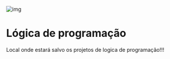 ![img](https://file-uploads.teachablecdn.com/15e29813e8d140c29233deb4c87acff1/df3518e4d32b40c994c401df91c635cd)


# Lógica de programação 
Local onde estará salvo os projetos de logica de programação!!!  

